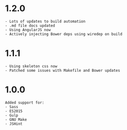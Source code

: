 # 1.2.0
    - Lots of updates to build automation
    - .md file docs updated
    - Using AngularJS now
    - Actively injecting Bower deps using wiredep on build

# 1.1.1
    - Using skeleton css now
    - Patched some issues with Makefile and Bower updates

# 1.0.0
    Added support for:
    - Sass
    - ES2015
    - Gulp
    - GNU Make
    - JSHint
